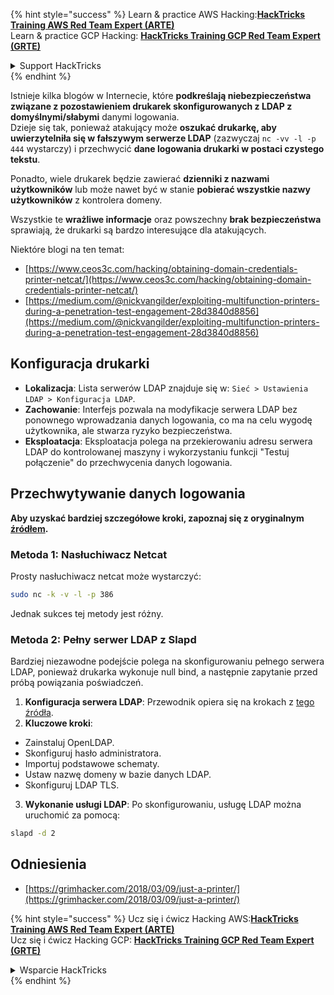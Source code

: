 {% hint style="success" %}
Learn & practice AWS Hacking:<img src="/.gitbook/assets/arte.png" alt="" data-size="line">[**HackTricks Training AWS Red Team Expert (ARTE)**](https://training.hacktricks.xyz/courses/arte)<img src="/.gitbook/assets/arte.png" alt="" data-size="line">\
Learn & practice GCP Hacking: <img src="/.gitbook/assets/grte.png" alt="" data-size="line">[**HackTricks Training GCP Red Team Expert (GRTE)**<img src="/.gitbook/assets/grte.png" alt="" data-size="line">](https://training.hacktricks.xyz/courses/grte)

<details>

<summary>Support HackTricks</summary>

* Check the [**subscription plans**](https://github.com/sponsors/carlospolop)!
* **Join the** 💬 [**Discord group**](https://discord.gg/hRep4RUj7f) or the [**telegram group**](https://t.me/peass) or **follow** us on **Twitter** 🐦 [**@hacktricks\_live**](https://twitter.com/hacktricks\_live)**.**
* **Share hacking tricks by submitting PRs to the** [**HackTricks**](https://github.com/carlospolop/hacktricks) and [**HackTricks Cloud**](https://github.com/carlospolop/hacktricks-cloud) github repos.

</details>
{% endhint %}


Istnieje kilka blogów w Internecie, które **podkreślają niebezpieczeństwa związane z pozostawieniem drukarek skonfigurowanych z LDAP z domyślnymi/słabymi** danymi logowania.\
Dzieje się tak, ponieważ atakujący może **oszukać drukarkę, aby uwierzytelniła się w fałszywym serwerze LDAP** (zazwyczaj `nc -vv -l -p 444` wystarczy) i przechwycić **dane logowania drukarki w postaci czystego tekstu**.

Ponadto, wiele drukarek będzie zawierać **dzienniki z nazwami użytkowników** lub może nawet być w stanie **pobierać wszystkie nazwy użytkowników** z kontrolera domeny.

Wszystkie te **wrażliwe informacje** oraz powszechny **brak bezpieczeństwa** sprawiają, że drukarki są bardzo interesujące dla atakujących.

Niektóre blogi na ten temat:

* [https://www.ceos3c.com/hacking/obtaining-domain-credentials-printer-netcat/](https://www.ceos3c.com/hacking/obtaining-domain-credentials-printer-netcat/)
* [https://medium.com/@nickvangilder/exploiting-multifunction-printers-during-a-penetration-test-engagement-28d3840d8856](https://medium.com/@nickvangilder/exploiting-multifunction-printers-during-a-penetration-test-engagement-28d3840d8856)

## Konfiguracja drukarki
- **Lokalizacja**: Lista serwerów LDAP znajduje się w: `Sieć > Ustawienia LDAP > Konfiguracja LDAP`.
- **Zachowanie**: Interfejs pozwala na modyfikacje serwera LDAP bez ponownego wprowadzania danych logowania, co ma na celu wygodę użytkownika, ale stwarza ryzyko bezpieczeństwa.
- **Eksploatacja**: Eksploatacja polega na przekierowaniu adresu serwera LDAP do kontrolowanej maszyny i wykorzystaniu funkcji "Testuj połączenie" do przechwycenia danych logowania.

## Przechwytywanie danych logowania

**Aby uzyskać bardziej szczegółowe kroki, zapoznaj się z oryginalnym [źródłem](https://grimhacker.com/2018/03/09/just-a-printer/).**

### Metoda 1: Nasłuchiwacz Netcat
Prosty nasłuchiwacz netcat może wystarczyć:
```bash
sudo nc -k -v -l -p 386
```
Jednak sukces tej metody jest różny.

### Metoda 2: Pełny serwer LDAP z Slapd
Bardziej niezawodne podejście polega na skonfigurowaniu pełnego serwera LDAP, ponieważ drukarka wykonuje null bind, a następnie zapytanie przed próbą powiązania poświadczeń.

1. **Konfiguracja serwera LDAP**: Przewodnik opiera się na krokach z [tego źródła](https://www.server-world.info/en/note?os=Fedora_26&p=openldap).
2. **Kluczowe kroki**:
- Zainstaluj OpenLDAP.
- Skonfiguruj hasło administratora.
- Importuj podstawowe schematy.
- Ustaw nazwę domeny w bazie danych LDAP.
- Skonfiguruj LDAP TLS.
3. **Wykonanie usługi LDAP**: Po skonfigurowaniu, usługę LDAP można uruchomić za pomocą:
```bash
slapd -d 2
```
## Odniesienia
* [https://grimhacker.com/2018/03/09/just-a-printer/](https://grimhacker.com/2018/03/09/just-a-printer/)


{% hint style="success" %}
Ucz się i ćwicz Hacking AWS:<img src="/.gitbook/assets/arte.png" alt="" data-size="line">[**HackTricks Training AWS Red Team Expert (ARTE)**](https://training.hacktricks.xyz/courses/arte)<img src="/.gitbook/assets/arte.png" alt="" data-size="line">\
Ucz się i ćwicz Hacking GCP: <img src="/.gitbook/assets/grte.png" alt="" data-size="line">[**HackTricks Training GCP Red Team Expert (GRTE)**<img src="/.gitbook/assets/grte.png" alt="" data-size="line">](https://training.hacktricks.xyz/courses/grte)

<details>

<summary>Wsparcie HackTricks</summary>

* Sprawdź [**plany subskrypcyjne**](https://github.com/sponsors/carlospolop)!
* **Dołącz do** 💬 [**grupy Discord**](https://discord.gg/hRep4RUj7f) lub [**grupy telegram**](https://t.me/peass) lub **śledź** nas na **Twitterze** 🐦 [**@hacktricks\_live**](https://twitter.com/hacktricks\_live)**.**
* **Podziel się trikami hackingowymi, przesyłając PR-y do** [**HackTricks**](https://github.com/carlospolop/hacktricks) i [**HackTricks Cloud**](https://github.com/carlospolop/hacktricks-cloud) repozytoriów github.

</details>
{% endhint %}
